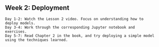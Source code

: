 ## Week 2: Deployment
	Day 1-2: Watch the Lesson 2 video. Focus on understanding how to deploy models.
	Day 3-4: Work through the corresponding Jupyter notebook and exercises.
	Day 5-7: Read Chapter 2 in the book, and try deploying a simple model using the techniques learned.


